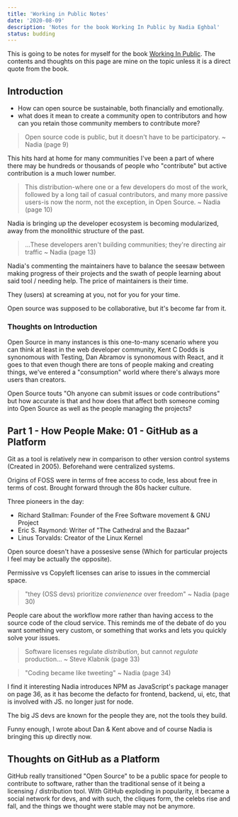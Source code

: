 ```yaml
---
title: 'Working in Public Notes'
date: '2020-08-09'
description: 'Notes for the book Working In Public by Nadia Eghbal'
status: budding
---
```


This is going to be notes for myself for the book [Working In Public](https://press.stripe.com/#working-in-public). The contents and thoughts on this page are mine on the topic unless it is a direct quote from the book.

## Introduction

- How can open source be sustainable, both financially and emotionally.
- what does it mean to create a community open to contributors and how can you retain those community members to contribute more?

> Open source code is public, but it doesn't have to be participatory. ~ Nadia (page 9)

This hits hard at home for many communities I've been a part of where there may be hundreds or thousands of people who "contribute" but active contribution is a much lower number.

> This distribution-where one or a few developers do most of the work, followed by a long tail of casual contributors, and many more passive users-is now the norm, not the exception, in Open Source. ~ Nadia (page 10)

Nadia is bringing up the developer ecosystem is becoming modularized, away from the monolithic structure of the past.

> ...These developers aren't building communities; they're directing air traffic ~ Nadia (page 13)

Nadia's commenting the maintainers have to balance the seesaw between making progress of their projects and the swath of people learning about said tool / needing help. The price of maintainers is their time.

They (users) at screaming at you, not for you for your time.

Open source was supposed to be collaborative, but it's become far from it.

### Thoughts on Introduction

Open Source in many instances is this one-to-many scenario where you can think at least in the web developer community, Kent C Dodds is synonomous with Testing, Dan Abramov is synonomous with React, and it goes to that even though there are tons of people making and creating things, we've entered a "consumption" world where there's always more users than creators.

Open Source touts "Oh anyone can submit issues or code contributions" but how accurate is that and how does that affect both someone coming into Open Source as well as the people managing the projects?

## Part 1 - How People Make: 01 - GitHub as a Platform

Git as a tool is relatively new in comparison to other version control systems (Created in 2005). Beforehand were centralized systems.

Origins of FOSS were in terms of free access to code, less about free in terms of cost. Brought forward through the 80s hacker culture.

Three pioneers in the day:

- Richard Stallman: Founder of the Free Software movement & GNU Project
- Eric S. Raymond: Writer of "The Cathedral and the Bazaar"
- Linus Torvalds: Creator of the Linux Kernel

Open source doesn't have a possesive sense (Which for particular projects I feel may be actually the opposite).

Permissive vs Copyleft licenses can arise to issues in the commercial space.

> "they (OSS devs) prioritize _convienence_ over freedom" ~ Nadia (page 30)

People care about the workflow more rather than having access to the source code of the cloud service. This reminds me of the debate of do you want something very custom, or something that works and lets you quickly solve your issues.

> Software licenses regulate _distribution_, but cannot _regulate_ production... ~ Steve Klabnik (page 33)

> "Coding became like tweeting" ~ Nadia (page 34)

I find it interesting Nadia introduces NPM as JavaScript's package manager on page 36, as it has become the defacto for frontend, backend, ui, etc, that is involved with JS. no longer just for node.

The big JS devs are known for the people they are, not the tools they build.

Funny enough, I wrote about Dan & Kent above and of course Nadia is bringing this up directly now.

## Thoughts on GitHub as a Platform

GitHub really transitioned "Open Source" to be a public space for people to contribute to software, rather than the traditional sense of it being a licensing / distribution tool. With GitHub exploding in popularity, it became a social network for devs, and with such, the cliques form, the celebs rise and fall, and the things we thought were stable may not be anymore.
